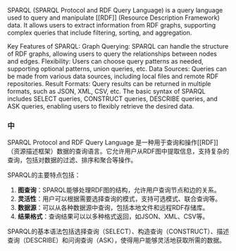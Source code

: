 SPARQL (SPARQL Protocol and RDF Query Language) is a query language used to query and manipulate [[RDF]] (Resource Description Framework) data. It allows users to extract information from RDF graphs, supporting complex queries that include filtering, sorting, and aggregation.

Key Features of SPARQL:
Graph Querying: SPARQL can handle the structure of RDF graphs, allowing users to query the relationships between nodes and edges.
Flexibility: Users can choose query patterns as needed, supporting optional patterns, union queries, etc.
Data Sources: Queries can be made from various data sources, including local files and remote RDF repositories.
Result Formats: Query results can be returned in multiple formats, such as JSON, XML, CSV, etc.
The basic syntax of SPARQL includes SELECT queries, CONSTRUCT queries, DESCRIBE queries, and ASK queries, enabling users to flexibly retrieve the desired data.

### 中
SPARQL Protocol and RDF Query Language
是一种用于查询和操作[[RDF]]（资源描述框架）数据的查询语言。它允许用户从RDF图中提取信息，支持复杂的查询，包括对数据的过滤、排序和聚合等操作。

SPARQL的主要特点包括：

1. **图查询**：SPARQL能够处理RDF图的结构，允许用户查询节点和边的关系。
2. **灵活性**：用户可以根据需要选择查询的模式，支持可选模式、联合查询等。
3. **数据源**：可以从各种数据源中查询，包括本地文件和远程RDF存储库。
4. **结果格式**：查询结果可以以多种格式返回，如JSON、XML、CSV等。

SPARQL的基本语法包括选择查询（SELECT）、构造查询（CONSTRUCT）、描述查询（DESCRIBE）和问询查询（ASK），使得用户能够灵活地获取所需的数据。